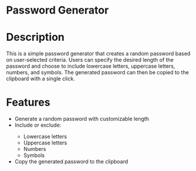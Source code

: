 # Password Generator

# Description
This is a simple password generator that creates a random password based on user-selected criteria. Users can specify the desired length of the password and choose to include lowercase letters, uppercase letters, numbers, and symbols. The generated password can then be copied to the clipboard with a single click.

# Features
<ul>
    <li>Generate a random password with customizable length</li>
    <li>Include or exclude:</li>
    <ul>
        <li>Lowercase letters</li>
        <li>Uppercase letters</li>
        <li>Numbers</li>
        <li>Symbols</li>
    </ul>
    <li>Copy the generated password to the clipboard</li>
</ul>
